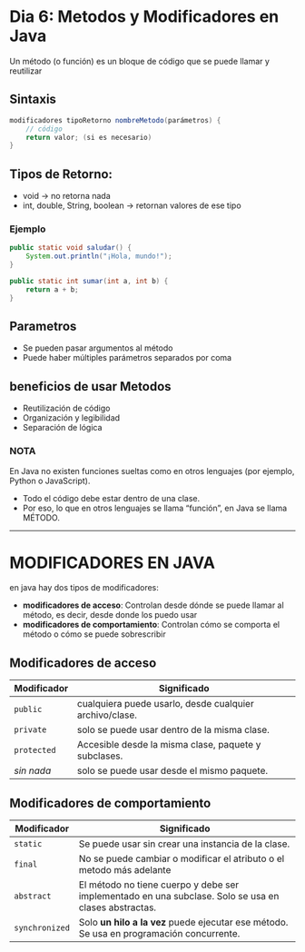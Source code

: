# Dia 6: Metodos y Modificadores en Java 

Un método (o función) es un bloque de código que se puede llamar y reutilizar

## Sintaxis

````java
modificadores tipoRetorno nombreMetodo(parámetros) {
    // código
    return valor; (si es necesario)
}
````

## Tipos de Retorno:

- void → no retorna nada
- int, double, String, boolean → retornan valores de ese tipo

### Ejemplo

````java
public static void saludar() {
    System.out.println("¡Hola, mundo!");
}

public static int sumar(int a, int b) {
    return a + b;
}
````

## Parametros

- Se pueden pasar argumentos al método
- Puede haber múltiples parámetros separados por coma


## beneficios de usar Metodos
    
- Reutilización de código
- Organización y legibilidad
- Separación de lógica

### NOTA

En Java no existen funciones sueltas como en otros lenguajes (por ejemplo, Python o JavaScript).

- Todo el código debe estar dentro de una clase.
- Por eso, lo que en otros lenguajes se llama “función”, en Java se llama MÉTODO.

---

# MODIFICADORES EN JAVA

en java hay dos tipos de modificadores:

- **modificadores de acceso**: Controlan desde dónde se puede llamar al método, es decir, desde donde los puedo usar
- **modificadores de comportamiento**: Controlan cómo se comporta el método o cómo se puede sobrescribir

## Modificadores de acceso
    
| Modificador | Significado                                                      |
| ----------- | ---------------------------------------------------------------- |
| `public`    | cualquiera puede usarlo, desde cualquier archivo/clase.          |
| `private`   | solo se puede usar dentro de la misma clase.                     |
| `protected` | Accesible desde la misma clase, paquete y subclases.             |
| *sin nada*  | solo se puede usar desde el mismo paquete.                       |


## Modificadores de comportamiento

| Modificador    | Significado                                                                                              |
| -------------- | -------------------------------------------------------------------------------------------------------- |
| `static`       | Se puede usar sin crear una instancia de la clase.                                                       |
| `final`        | No se puede cambiar o modificar el atributo o el metodo más adelante                                     |
| `abstract`     | El método no tiene cuerpo y debe ser implementado en una subclase. Solo se usa en clases abstractas.     | 
| `synchronized` | Solo **un hilo a la vez** puede ejecutar ese método. Se usa en programación concurrente.                 |